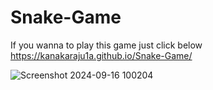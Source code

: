 # Snake-Game
If you wanna to play this game just click below 
https://kanakaraju1a.github.io/Snake-Game/

![Screenshot 2024-09-16 100204](https://github.com/user-attachments/assets/c80fce6f-1daf-417d-95b7-9bcd6320be17)
